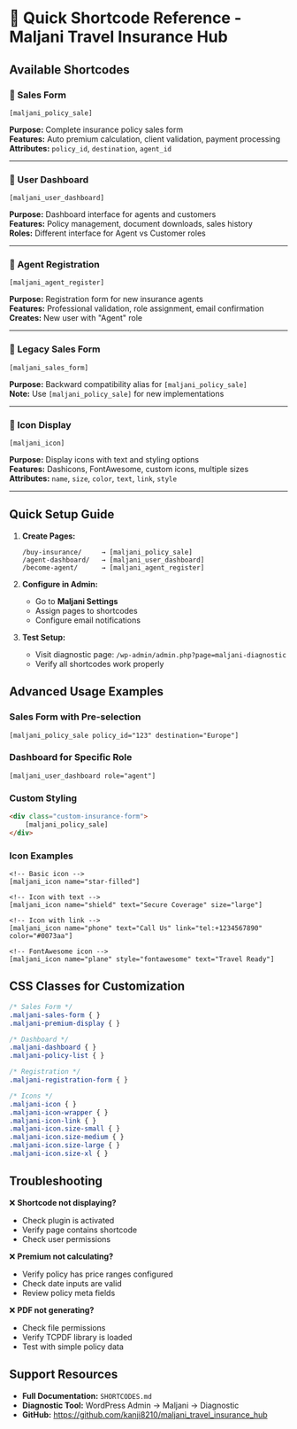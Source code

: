 # 🚀 Quick Shortcode Reference - Maljani Travel Insurance Hub

## Available Shortcodes

### 🛒 Sales Form
```
[maljani_policy_sale]
```
**Purpose:** Complete insurance policy sales form  
**Features:** Auto premium calculation, client validation, payment processing  
**Attributes:** `policy_id`, `destination`, `agent_id`

---

### 👤 User Dashboard  
```
[maljani_user_dashboard]
```
**Purpose:** Dashboard interface for agents and customers  
**Features:** Policy management, document downloads, sales history  
**Roles:** Different interface for Agent vs Customer roles

---

### 📝 Agent Registration
```
[maljani_agent_register]
```
**Purpose:** Registration form for new insurance agents  
**Features:** Professional validation, role assignment, email confirmation  
**Creates:** New user with "Agent" role

---

### 🔄 Legacy Sales Form
```
[maljani_sales_form]
```
**Purpose:** Backward compatibility alias for `[maljani_policy_sale]`  
**Note:** Use `[maljani_policy_sale]` for new implementations

---

### 🎨 Icon Display
```
[maljani_icon]
```
**Purpose:** Display icons with text and styling options  
**Features:** Dashicons, FontAwesome, custom icons, multiple sizes  
**Attributes:** `name`, `size`, `color`, `text`, `link`, `style`

---

## Quick Setup Guide

1. **Create Pages:**
   ```
   /buy-insurance/     → [maljani_policy_sale]
   /agent-dashboard/   → [maljani_user_dashboard]
   /become-agent/      → [maljani_agent_register]
   ```

2. **Configure in Admin:**
   - Go to **Maljani Settings**
   - Assign pages to shortcodes
   - Configure email notifications

3. **Test Setup:**
   - Visit diagnostic page: `/wp-admin/admin.php?page=maljani-diagnostic`
   - Verify all shortcodes work properly

## Advanced Usage Examples

### Sales Form with Pre-selection
```
[maljani_policy_sale policy_id="123" destination="Europe"]
```

### Dashboard for Specific Role
```
[maljani_user_dashboard role="agent"]
```

### Custom Styling
```html
<div class="custom-insurance-form">
    [maljani_policy_sale]
</div>
```

### Icon Examples
```
<!-- Basic icon -->
[maljani_icon name="star-filled"]

<!-- Icon with text -->
[maljani_icon name="shield" text="Secure Coverage" size="large"]

<!-- Icon with link -->
[maljani_icon name="phone" text="Call Us" link="tel:+1234567890" color="#0073aa"]

<!-- FontAwesome icon -->
[maljani_icon name="plane" style="fontawesome" text="Travel Ready"]
```

## CSS Classes for Customization

```css
/* Sales Form */
.maljani-sales-form { }
.maljani-premium-display { }

/* Dashboard */
.maljani-dashboard { }
.maljani-policy-list { }

/* Registration */
.maljani-registration-form { }

/* Icons */
.maljani-icon { }
.maljani-icon-wrapper { }
.maljani-icon-link { }
.maljani-icon.size-small { }
.maljani-icon.size-medium { }
.maljani-icon.size-large { }
.maljani-icon.size-xl { }
```

## Troubleshooting

❌ **Shortcode not displaying?**
- Check plugin is activated
- Verify page contains shortcode
- Check user permissions

❌ **Premium not calculating?**
- Verify policy has price ranges configured
- Check date inputs are valid
- Review policy meta fields

❌ **PDF not generating?**
- Check file permissions
- Verify TCPDF library is loaded
- Test with simple policy data

## Support Resources

- **Full Documentation:** `SHORTCODES.md`
- **Diagnostic Tool:** WordPress Admin → Maljani → Diagnostic
- **GitHub:** https://github.com/kanji8210/maljani_travel_insurance_hub
